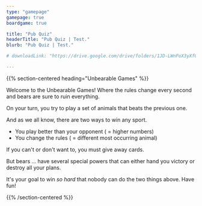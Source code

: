 ```yaml
---
type: "gamepage"
gamepage: true
boardgame: true

title: "Pub Quiz"
headerTitle: "Pub Quiz | Test."
blurb: "Pub Quiz | Test."

# downloadLink: "https://drive.google.com/drive/folders/1JD-LWnPoX3yXfQM8jXdlh4vsZvdMOzQQ"

---
```


{{% section-centered heading="Unbearable Games" %}}

Welcome to the Unbearable Games! Where the rules change every second and bears are sure to ruin everything.

On your turn, you try to play a set of animals that beats the previous one.

And as we all know, there are two ways to win any sport.

* You play better than your opponent ( = higher numbers)
* You change the rules ( = different most occurring animal)

If you can't or don't want to, you must give away cards.

But bears ... have several special powers that can either hand you victory or destroy all your plans.

It's your goal to win _so hard_ that nobody can do the two things above. Have fun! 

{{% /section-centered %}}

